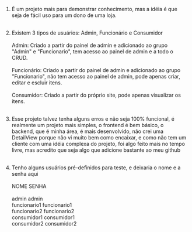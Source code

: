 1. É um projeto mais para demonstrar conhecimento, mas a idéia é que seja de fácil uso para um dono de uma loja.<br><br>

2. Existem 3 tipos de usuários: Admin, Funcionário e Consumidor<br><br>
  Admin: Criado a partir do painel de admin e adicionado ao grupo "Admin" e "Funcionario", tem acesso ao painel de admin e a todo o CRUD.<br><br>
  Funcionário: Criado a partir do painel de admin e adicionado ao grupo "Funcionario", não tem acesso ao painel de admin, pode apenas criar, editar e escluir itens.<br><br>
  Consumidor: Criado a partir do próprio site, pode apenas visualizar os itens.<br><br>

3. Esse projeto talvez tenha alguns erros e não seja 100% funcional, é realmente um projeto mais simples, o frontend é bem básico, o backend, que é minha área, é mais desenvolvido,
   não crei uma DetailView porque não vi muito bem como encaixar, e como não tem um cliente com uma idéia complexa do projeto, foi algo feito mais no tempo livre, mas acredito que seja
   algo que adicione bastante ao meu github<br><br>

4. Tenho alguns usuários pré-definidos para teste, e deixaria o nome e a senha aqui<br><br>
NOME SENHA<br><br>
admin admin<br>
funcionario1 funcionario1<br>
funcionario2 funcionario2<br>
consumidor1 consumidor1<br>
consumidor2 consumidor2
